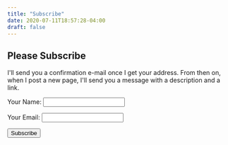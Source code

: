 ```yaml
---
title: "Subscribe"
date: 2020-07-11T18:57:28-04:00
draft: false
---
```



## Please Subscribe

I'll send you a confirmation e-mail once I get your address. From then on, when I post a new page, I'll send you a message with a description and a link.

<form name="Subscribe" method="POST" netlify>
    <p>
      <label>Your Name: <input type="text" name="name" /></label>   
    </p>
    <p>
      <label>Your Email: <input type="email" name="email" /></label>
    </p>
    <p>
      <button type="submit">Subscribe</button>
    </p>
</form>
  